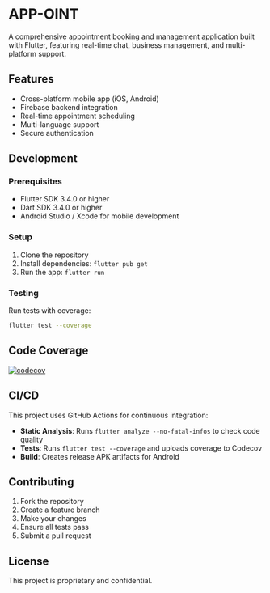 # APP-OINT

A comprehensive appointment booking and management application built with Flutter, featuring real-time chat, business management, and multi-platform support.

## Features

- Cross-platform mobile app (iOS, Android)
- Firebase backend integration
- Real-time appointment scheduling
- Multi-language support
- Secure authentication

## Development

### Prerequisites

- Flutter SDK 3.4.0 or higher
- Dart SDK 3.4.0 or higher
- Android Studio / Xcode for mobile development

### Setup

1. Clone the repository
2. Install dependencies: `flutter pub get`
3. Run the app: `flutter run`

### Testing

Run tests with coverage:
```bash
flutter test --coverage
```

## Code Coverage

[![codecov](https://codecov.io/gh/gabriellagziel/appoint/branch/main/graph/badge.svg)](https://codecov.io/gh/gabriellagziel/appoint)

## CI/CD

This project uses GitHub Actions for continuous integration:

- **Static Analysis**: Runs `flutter analyze --no-fatal-infos` to check code quality
- **Tests**: Runs `flutter test --coverage` and uploads coverage to Codecov
- **Build**: Creates release APK artifacts for Android

## Contributing

1. Fork the repository
2. Create a feature branch
3. Make your changes
4. Ensure all tests pass
5. Submit a pull request

## License

This project is proprietary and confidential.
